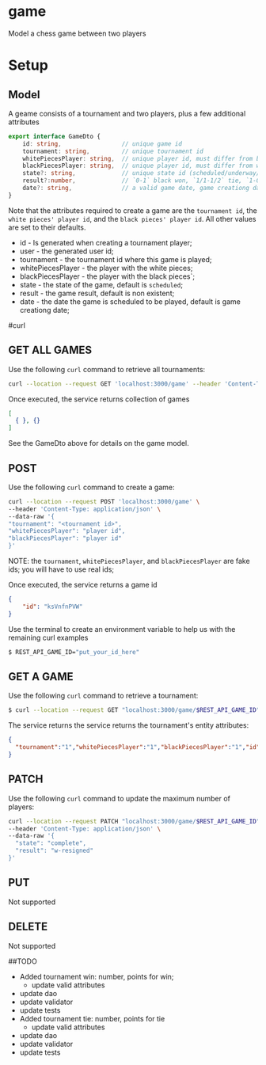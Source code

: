 # game
Model a chess game between two players

# Setup
## Model
A geame consists of a tournament and two players, plus a few additional attributes
````typescript
export interface GameDto {
	id: string,                 // unique game id
	tournament: string,         // unique tournament id
	whitePiecesPlayer: string,  // unique player id, must differ from black
	blackPiecesPlayer: string,  // unique player id, must differ from white
	state?: string,             // unique state id (scheduled/underway/complete)
	result?:number,             // `0-1` black won, `1/1-1/2` tie, `1-0` white won, NAN* no result yet
	date?: string,              // a valid game date, game creationg date*
}
````

Note that the attributes required to create a game are the `tournament id`, the `white pieces' player id`, and the `black pieces' player id`. All other values are set to their defaults.
* id - Is generated when creating a tournament player;
* user - the generated user id;
* tournament - the tournament id where this game is played;
* whitePiecesPlayer - the player with the white pieces;
* blackPiecesPlayer - the player with the black pieces`;
* state - the state of the game, default is `scheduled`;
* result - the game result, default is non existent;
* date - the date the game is scheduled to be played, default is game creationg date;

#curl
## GET ALL GAMES
Use the following `curl` command to retrieve all tournaments:
````bash
curl --location --request GET 'localhost:3000/game' --header 'Content-Type: application/json'
````

Once executed, the service returns collection of games
````json
[
  { }, {}
]
````

See the GameDto above for details on the game model.

## POST
Use the following `curl` command to create a game:
````bash
curl --location --request POST 'localhost:3000/game' \
--header 'Content-Type: application/json' \
--data-raw '{
"tournament": "<tournament id>",
"whitePiecesPlayer": "player id",
"blackPiecesPlayer": "player id"
}'
````

NOTE: the `tournament`, `whitePiecesPlayer`, and `blackPiecesPlayer` are fake ids; you will have to use real ids;

Once executed, the service returns a game id
````json
{
    "id": "ksVnfnPVW"
}
````

Use the terminal to create an environment variable to help us with the remaining curl examples

````bash
$ REST_API_GAME_ID="put_your_id_here"
````


## GET A GAME
Use the following `curl` command to retrieve a tournament:
````bash
$ curl --location --request GET "localhost:3000/game/$REST_API_GAME_ID" --header 'Content-Type: application/json'
````

The service returns the service returns the tournament's entity attributes:
````json
{
  "tournament":"1","whitePiecesPlayer":"1","blackPiecesPlayer":"1","id":"a-s1mI78W"
}
````

## PATCH
Use the following `curl` command to update the maximum number of players:
````bash
curl --location --request PATCH "localhost:3000/game/$REST_API_GAME_ID" \
--header 'Content-Type: application/json' \
--data-raw '{
  "state": "complete",
  "result": "w-resigned"
}'
````

## PUT
Not supported

## DELETE
Not supported


##TODO
* Added tournament win: number, points for win;
    * update valid attributes
* update dao
* update validator
* update tests
* Added tournament tie: number, points for tie
    * update valid attributes
* update dao
* update validator
* update tests
